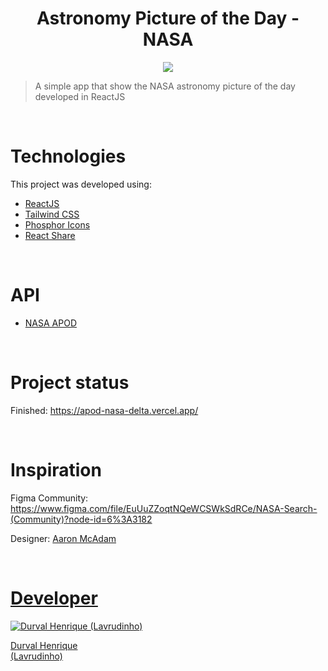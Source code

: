 <h1 align="center">
  Astronomy Picture of the Day - NASA
</h1>

<p align="center">
  <img src="./src/assets/images/nasaapodthumb.jpg">
</p>

> A simple app that show the NASA astronomy picture of the day developed in ReactJS

<br>

# Technologies

This project was developed using:

- <a href="https://pt-br.reactjs.org/">ReactJS</a>
- <a href="https://tailwindcss.com/">Tailwind CSS</a>
- <a href="https://phosphoricons.com/">Phosphor Icons</a>
- <a href="https://www.npmjs.com/package/react-share">React Share</a>

<br>

# API

- <a href="https://github.com/nasa/apod-api">NASA APOD</a>

<br>

# Project status

Finished: https://apod-nasa-delta.vercel.app/

<br>

# Inspiration

Figma Community: https://www.figma.com/file/EuUuZZoqtNQeWCSWkSdRCe/NASA-Search-(Community)?node-id=6%3A3182

Designer: <a href="https://www.figma.com/@aaronmcadam">Aaron McAdam

<br>

# Developer

[![Durval Henrique (Lavrudinho)](https://github.com/Lavrudin.png?size=100)](https://github.com/Lavrudin)

[Durval Henrique<br>
(Lavrudinho)](https://github.com/Lavrudin)